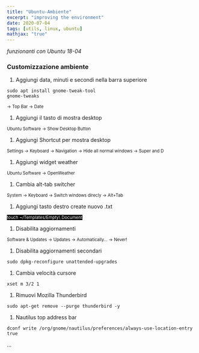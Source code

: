 ```yaml
---
title: "Ubuntu-Ambiente"
excerpt: "improving the environment"
date: 2020-07-04
tags: [utils, linux, ubuntu]
mathjax: "true"
---
```


*funzionanti con Ubuntu 18-04*  

### Customizzazione ambiente
1. Aggiungi data, minuti e secondi nella barra superiore  
```console
sudo apt install gnome-tweak-tool
gnome-tweaks
```
<span style="font-size: 3mm">
→ Top Bar → Date</span>

1. Aggiungi il tasto di mostra desktop  
<span style="font-size: 3mm">
Ubuntu Software → Show Desktop Button
</span>

1. Aggiungi Shortcut per mostra desktop  
<span style="font-size: 3mm">
Settings → Keyboard → Navigation → Hide all normal windows → Super and D
</span>  

1. Aggiungi widget weather  
<span style="font-size: 3mm">
Ubuntu Software → OpenWeather
</span>

1. Cambia alt-tab switcher  
<span style="font-size: 3mm">
System →  Keyboard → Switch windows direcly → Alt+Tab
</span>

1. Aggiungi tasto destro create nuovo .txt  
<span style="font-size: 3mm;background-color:black;color:white">
touch ~/Templates/Empty\ Document
</span>

1. Disabilita aggiornamenti  
<span style="font-size: 3mm">
Software & Updates →  Updates → Automatically... → Never!
</span>

1. Disabilita aggiornamenti secondari  
```console
sudo dpkg-reconfigure unattended-upgrades
```

1. Cambia velocità cursore  
```console
xset m 3/2 1
```

1. Rimuovi Mozilla Thunderbird  
```console
sudo apt-get remove --purge thunderbird -y
```

1. Nautilus top address bar  
```console
dconf write /org/gnome/nautilus/preferences/always-use-location-entry true
```














...
